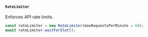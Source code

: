 #### `RateLimiter`

Enforces API rate limits.

```javascript
const rateLimiter = new RateLimiter(maxRequestsPerMinute = 60);
await rateLimiter.waitForSlot();
```
